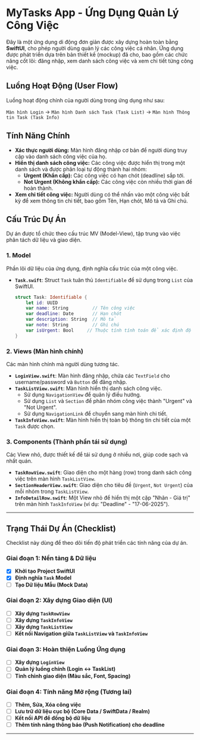 # MyTasks App - Ứng Dụng Quản Lý Công Việc

Đây là một ứng dụng di động đơn giản được xây dựng hoàn toàn bằng **SwiftUI**, cho phép người dùng quản lý các công việc cá nhân. Ứng dụng được phát triển dựa trên bản thiết kế (mockup) đã cho, bao gồm các chức năng cốt lõi: đăng nhập, xem danh sách công việc và xem chi tiết từng công việc.

## Luồng Hoạt Động (User Flow)

Luồng hoạt động chính của người dùng trong ứng dụng như sau:

`Màn hình Login` → `Màn hình Danh sách Task (Task List)` → `Màn hình Thông tin Task (Task Info)`

## Tính Năng Chính

*   **Xác thực người dùng:** Màn hình đăng nhập cơ bản để người dùng truy cập vào danh sách công việc của họ.
*   **Hiển thị danh sách công việc:** Các công việc được hiển thị trong một danh sách và được phân loại tự động thành hai nhóm:
    *   **Urgent (Khẩn cấp):** Các công việc có hạn chót (deadline) sắp tới.
    *   **Not Urgent (Không khẩn cấp):** Các công việc còn nhiều thời gian để hoàn thành.
*   **Xem chi tiết công việc:** Người dùng có thể nhấn vào một công việc bất kỳ để xem thông tin chi tiết, bao gồm Tên, Hạn chót, Mô tả và Ghi chú.

## Cấu Trúc Dự Án

Dự án được tổ chức theo cấu trúc MV (Model-View), tập trung vào việc phân tách dữ liệu và giao diện.

### 1. Model

Phần lõi dữ liệu của ứng dụng, định nghĩa cấu trúc của một công việc.

*   **`Task.swift`**: Struct `Task` tuân thủ `Identifiable` để sử dụng trong `List` của SwiftUI.
    ```swift
    struct Task: Identifiable {
        let id: UUID
        var name: String         // Tên công việc
        var deadline: Date       // Hạn chót
        var description: String  // Mô tả
        var note: String         // Ghi chú
        var isUrgent: Bool     // Thuộc tính tính toán để xác định độ khẩn cấp
    }
    ```

### 2. Views (Màn hình chính)

Các màn hình chính mà người dùng tương tác.

*   **`LoginView.swift`**: Màn hình đăng nhập, chứa các `TextField` cho username/password và `Button` để đăng nhập.
*   **`TaskListView.swift`**: Màn hình hiển thị danh sách công việc.
    *   Sử dụng `NavigationView` để quản lý điều hướng.
    *   Sử dụng `List` và `Section` để phân nhóm công việc thành "Urgent" và "Not Urgent".
    *   Sử dụng `NavigationLink` để chuyển sang màn hình chi tiết.
*   **`TaskInfoView.swift`**: Màn hình hiển thị toàn bộ thông tin chi tiết của một `Task` được chọn.

### 3. Components (Thành phần tái sử dụng)

Các View nhỏ, được thiết kế để tái sử dụng ở nhiều nơi, giúp code sạch và nhất quán.

*   **`TaskRowView.swift`**: Giao diện cho một hàng (row) trong danh sách công việc trên màn hình `TaskListView`.
*   **`SectionHeaderView.swift`**: Giao diện cho tiêu đề (`Urgent`, `Not Urgent`) của mỗi nhóm trong `TaskListView`.
*   **`InfoDetailRow.swift`**: Một View nhỏ để hiển thị một cặp "Nhãn - Giá trị" trên màn hình `TaskInfoView` (ví dụ: "Deadline" - "17-06-2025").

---

## Trạng Thái Dự Án (Checklist)

Checklist này dùng để theo dõi tiến độ phát triển các tính năng của dự án.

### Giai đoạn 1: Nền tảng & Dữ liệu
- [x] **Khởi tạo Project SwiftUI**
- [x] **Định nghĩa `Task` Model**
- [ ] **Tạo Dữ liệu Mẫu (Mock Data)**

### Giai đoạn 2: Xây dựng Giao diện (UI)
- [ ] **Xây dựng `TaskRowView`**
- [ ] **Xây dựng `TaskInfoView`**
- [ ] **Xây dựng `TaskListView`**
- [ ] **Kết nối Navigation giữa `TaskListView` và `TaskInfoView`**

### Giai đoạn 3: Hoàn thiện Luồng Ứng dụng
- [ ] **Xây dựng `LoginView`**
- [ ] **Quản lý luồng chính (Login ↔ TaskList)**
- [ ] **Tinh chỉnh giao diện (Màu sắc, Font, Spacing)**

### Giai đoạn 4: Tính năng Mở rộng (Tương lai)
- [ ] **Thêm, Sửa, Xóa công việc**
- [ ] **Lưu trữ dữ liệu cục bộ (Core Data / SwiftData / Realm)**
- [ ] **Kết nối API để đồng bộ dữ liệu**
- [ ] **Thêm tính năng thông báo (Push Notification) cho deadline**

---
